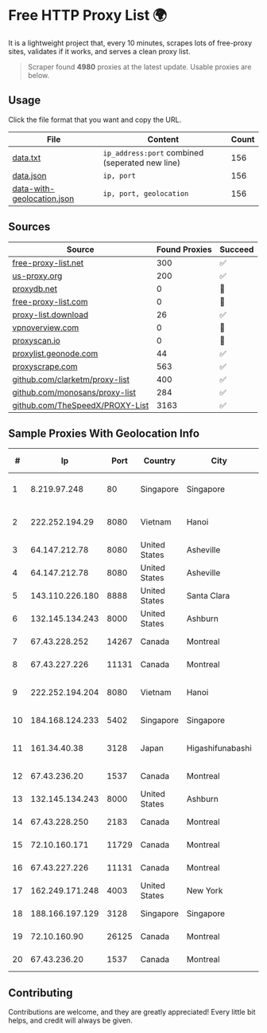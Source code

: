 
# Free HTTP Proxy List 🌍

It is a lightweight project that, every 10 minutes, scrapes lots of free-proxy sites, validates if it works, and serves a clean proxy list.


> Scraper found **4980** proxies at the latest update. Usable proxies are below.

## Usage

Click the file format that you want and copy the URL.


|File|Content|Count|
|----|-------|-----|
|[data.txt](https://raw.githubusercontent.com/themiralay/Proxy-List-World/master/data.txt)|`ip_address:port` combined (seperated new line)|156|
|[data.json](https://raw.githubusercontent.com/themiralay/Proxy-List-World/master/data.json)|`ip, port`|156|
|[data-with-geolocation.json](https://raw.githubusercontent.com/themiralay/Proxy-List-World/master/data-with-geolocation.json)|`ip, port, geolocation`|156|

## Sources

|Source|Found Proxies|Succeed|
|------|-------------|-------|
|[free-proxy-list.net](https://free-proxy-list.net)|300|✅|
|[us-proxy.org](https://www.us-proxy.org)|200|✅|
|[proxydb.net](http://proxydb.net)|0|🚫|
|[free-proxy-list.com](https://free-proxy-list.com/?page=&port=&type%5B%5D=http&type%5B%5D=https&up_time=0&search=Search)|0|🚫|
|[proxy-list.download](https://www.proxy-list.download/HTTP)|26|✅|
|[vpnoverview.com](https://vpnoverview.com/privacy/anonymous-browsing/free-proxy-servers)|0|🚫|
|[proxyscan.io](https://www.proxyscan.io)|0|🚫|
|[proxylist.geonode.com](https://proxylist.geonode.com/api/proxy-list?limit=300&page=1&sort_by=lastChecked&sort_type=desc&protocols=http,https)|44|✅|
|[proxyscrape.com](https://api.proxyscrape.com/v2/?request=displayproxies&protocol=http&timeout=10000&country=all&ssl=all&anonymity=all)|563|✅|
|[github.com/clarketm/proxy-list](https://raw.githubusercontent.com/clarketm/proxy-list/master/proxy-list-raw.txt)|400|✅|
|[github.com/monosans/proxy-list](https://raw.githubusercontent.com/monosans/proxy-list/main/proxies/http.txt)|284|✅|
|[github.com/TheSpeedX/PROXY-List](https://raw.githubusercontent.com/TheSpeedX/PROXY-List/master/http.txt)|3163|✅|


## Sample Proxies With Geolocation Info

|#|Ip|Port|Country|City|Internet Service Provider|
|-|--|----|-------|----|-------------------------|
|1|8.219.97.248|80|Singapore|Singapore|Alibaba Cloud (Singapore) Private Limited|
|2|222.252.194.29|8080|Vietnam|Hanoi|VietNam Post and Telecom Corporation|
|3|64.147.212.78|8080|United States|Asheville|ERC Broadband|
|4|64.147.212.78|8080|United States|Asheville|ERC Broadband|
|5|143.110.226.180|8888|United States|Santa Clara|DigitalOcean, LLC|
|6|132.145.134.243|8000|United States|Ashburn|Oracle Corporation|
|7|67.43.228.252|14267|Canada|Montreal|GloboTech Communications|
|8|67.43.227.226|11131|Canada|Montreal|GloboTech Communications|
|9|222.252.194.204|8080|Vietnam|Hanoi|VietNam Post and Telecom Corporation|
|10|184.168.124.233|5402|Singapore|Singapore|GoDaddy.com, LLC|
|11|161.34.40.38|3128|Japan|Higashifunabashi|NTT PC Communications, Inc.|
|12|67.43.236.20|1537|Canada|Montreal|GloboTech Communications|
|13|132.145.134.243|8000|United States|Ashburn|Oracle Corporation|
|14|67.43.228.250|2183|Canada|Montreal|GloboTech Communications|
|15|72.10.160.171|11729|Canada|Montreal|GloboTech Communications|
|16|67.43.227.226|11131|Canada|Montreal|GloboTech Communications|
|17|162.249.171.248|4003|United States|New York|PureVoltage Hosting Inc.|
|18|188.166.197.129|3128|Singapore|Singapore|DigitalOcean, LLC|
|19|72.10.160.90|26125|Canada|Montreal|GloboTech Communications|
|20|67.43.236.20|1537|Canada|Montreal|GloboTech Communications|



## Contributing

Contributions are welcome, and they are greatly appreciated! Every
little bit helps, and credit will always be given.

